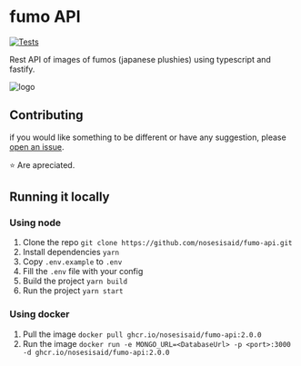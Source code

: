 # fumo API 
[![Tests](https://github.com/Nosesisaid/fumo-API/actions/workflows/tests.yml/badge.svg)](https://github.com/Nosesisaid/fumo-API/actions/workflows/tests.yml)

Rest API of images of fumos (japanese plushies) using typescript and fastify.

![logo](https://repository-images.githubusercontent.com/395606928/753b9fdd-b978-4b74-841e-f3973daf9129)

## Contributing
if you would like something to be different or have any suggestion, please [open an issue](https://github.com/nosesisaid/fumo-api/issues/new).


⭐ Are apreciated.

## Running it locally 
### Using node 
1. Clone the repo `git clone https://github.com/nosesisaid/fumo-api.git`
1. Install dependencies `yarn`
1. Copy `.env.example` to `.env`
1. Fill the `.env` file with your config 
1. Build the project `yarn build`
1. Run the project `yarn start`
### Using docker
1. Pull the image `docker pull ghcr.io/nosesisaid/fumo-api:2.0.0`
1. Run the image `docker run -e MONGO_URL=<DatabaseUrl> -p <port>:3000 -d ghcr.io/nosesisaid/fumo-api:2.0.0`
